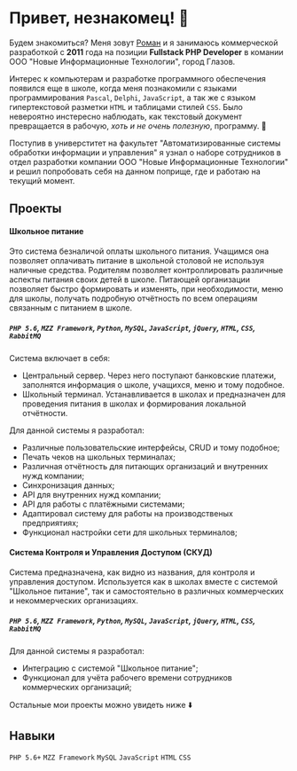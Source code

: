 # Привет, незнакомец! 👋

Будем знакомиться? Меня зовут [Роман](https://t.me/srhamster "Мой телеграм") и я занимаюсь коммерческой разработкой с **2011** года на позиции **Fullstack PHP Developer** в комании ООО "Новые Информационные Технологии", город Глазов. 

Интерес к компьютерам и разработке программного обеспечения появился еще в школе, когда меня познакомили с языками программирования `Pascal`, `Delphi`, `JavaScript`, а так же с языком гипертекстовой разметки `HTML` и таблицами стилей `CSS`. Было невероятно инстересно наблюдать, как текстовый документ превращается в рабочую, _хоть и не очень полезную_, программу. 🤩 

Поступив в универститет на факультет "Автоматизированные системы обработки информации и управления" я узнал о наборе сотрудников в отдел разработки компании ООО "Новые Информационные Технологии" и решил попробовать себя на данном поприще, где и работаю на текущий момент.

## Проекты

#### Школьное питание

Это система безналичой оплаты школьного питания. Учащимся она позволяет оплачивать питание в школьной столовой не используя наличные средства. Родителям позволяет контроллировать различные аспекты питания своих детей в школе. Питающей организации позволяет быстро формировать и изменять, при необходимости, меню для школы, получать подробную отчётность по всем операциям связанным с питанием в школе.

##### `PHP 5.6`, `MZZ Framework`, `Python`, `MySQL`, `JavaScript`, `jQuery`, `HTML`, `CSS`, `RabbitMQ`

Система включает в себя:
- Центральный сервер. Через него поступают банковские платежи, заполнятся информация о школе, учащихся, меню и тому подобное.
- Школьный терминал. Устанавливается в школах и предназначен для проведения питания в школах и формирования локальной отчётности.

Для данной системы я разработал:
- Различные пользовательские интерфейсы, CRUD и тому подобное;
- Печать чеков на школьных терминалах;
- Различная отчётность для питающих организаций и внутренних нужд компании;
- Синхронизация данных;
- API для внутренних нужд компании;
- API для работы с платёжными системами;
- Адаптировал систему для работы на производственых предприятиях;
- Функционал настройки сети для школьных терминалов;

#### Система Контроля и Управления Доступом (СКУД)

Система предназначена, как видно из названия, для контроля и управления доступом. Используется как в школах вместе с системой "Школьное питание", так и самостоятельно в различных коммерческих и некоммерческих организациях.

##### `PHP 5.6`, `MZZ Framework`, `Python`, `MySQL`, `JavaScript`, `jQuery`, `HTML`, `CSS`, `RabbitMQ`

Для данной системы я разработал:
- Интеграцию с системой "Школьное питание";
- Функционал для учёта рабочего времени сотрудников коммерческих организаций;

Остальные мои проекты можно увидеть ниже ⬇️

## Навыки

`PHP 5.6+` `MZZ Framework` `MySQL` `JavaScript` `HTML` `CSS`
